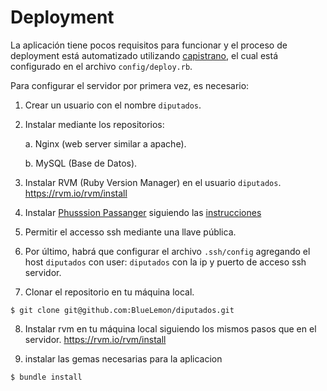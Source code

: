 # Deployment #

La aplicación tiene pocos requisitos para funcionar y el proceso de deployment
está automatizado utilizando [capistrano][cap], el cual está configurado en el
archivo `config/deploy.rb`.

Para configurar el servidor por primera vez, es necesario:

1. Crear un usuario con el nombre `diputados`.

2. Instalar mediante los repositorios:

   a. Nginx (web server similar a apache).

   b. MySQL (Base de Datos).

3. Instalar RVM (Ruby Version Manager) en el usuario `diputados`. https://rvm.io/rvm/install

4. Instalar [Phusssion Passanger][passenger] siguiendo las 
   [instrucciones][inst]

5. Permitir el accesso ssh mediante una llave pública.

6. Por último, habrá que configurar el archivo `.ssh/config` agregando el host
   `diputados` con user: `diputados` con la ip y puerto de acceso ssh servidor.

  [cap]: http://capistranorb.com/
  [passenger]: https://www.phusionpassenger.com/
  [inst]: http://www.modrails.com/documentation/Users%20guide%20Nginx.html

7. Clonar el repositorio en tu máquina local.

```
$ git clone git@github.com:BlueLemon/diputados.git
```

8. Instalar rvm en tu máquina local siguiendo los mismos pasos que en el servidor. https://rvm.io/rvm/install

9. instalar las gemas necesarias para la aplicacion

```
$ bundle install
```
